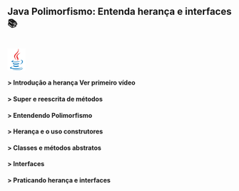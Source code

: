 ## Java Polimorfismo: Entenda herança e interfaces 📚 

<div style="display: inline_block"><br>
  <img align="center" alt="Rafa-Js" height="50" width="40" src="https://raw.githubusercontent.com/devicons/devicon/master/icons/java/java-original.svg">
</div>

#### > Introdução a herança Ver primeiro vídeo
#### > Super e reescrita de métodos
#### > Entendendo Polimorfismo
#### > Herança e o uso construtores
#### > Classes e métodos abstratos
#### > Interfaces
#### > Praticando herança e interfaces
